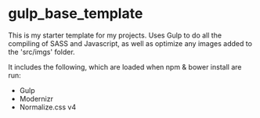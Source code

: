 # gulp_base_template

This is my starter template for my projects.  Uses Gulp to do all the compiling of SASS and Javascript, as well as optimize any images added to the 'src/imgs' folder. 

It includes the following, which are loaded when npm & bower install are run:
- Gulp
- Modernizr
- Normalize.css v4
